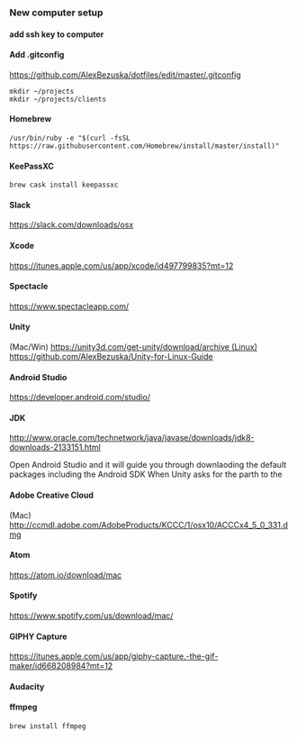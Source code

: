 ### New computer setup

####  add ssh key to computer

####  Add .gitconfig
https://github.com/AlexBezuska/dotfiles/edit/master/.gitconfig
```
mkdir ~/projects
mkdir ~/projects/clients
```

#### Homebrew
`/usr/bin/ruby -e "$(curl -fsSL https://raw.githubusercontent.com/Homebrew/install/master/install)"`

#### KeePassXC
`brew cask install keepassxc`


#### Slack
https://slack.com/downloads/osx

#### Xcode
https://itunes.apple.com/us/app/xcode/id497799835?mt=12


#### Spectacle
https://www.spectacleapp.com/

#### Unity
(Mac/Win) https://unity3d.com/get-unity/download/archive (Linux) https://github.com/AlexBezuska/Unity-for-Linux-Guide

#### Android Studio
https://developer.android.com/studio/

#### JDK
http://www.oracle.com/technetwork/java/javase/downloads/jdk8-downloads-2133151.html

Open Android Studio and it will guide you through downlaoding the default packages including the Android SDK
When Unity asks for the parth to the


#### Adobe Creative Cloud
(Mac) http://ccmdl.adobe.com/AdobeProducts/KCCC/1/osx10/ACCCx4_5_0_331.dmg


#### Atom
https://atom.io/download/mac


#### Spotify
https://www.spotify.com/us/download/mac/

#### GIPHY Capture
https://itunes.apple.com/us/app/giphy-capture.-the-gif-maker/id668208984?mt=12

#### Audacity


#### ffmpeg
`brew install ffmpeg`
